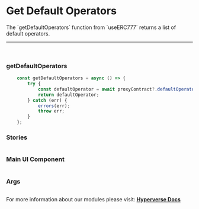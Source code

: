 # Get Default Operators

<p> The `getDefaultOperators` function from `useERC777` returns a list of default operators. </p>

---

<br>

### getDefaultOperators

```jsx
	const getDefaultOperators = async () => {
		try {
			const defaultOperator = await proxyContract?.defaultOperators();
			return defaultOperator;
		} catch (err) {
			errors(err);
			throw err;
		}
	};
```

### Stories

```jsx

```

### Main UI Component

```jsx

```

### Args

```jsx

```

For more information about our modules please visit: [**Hyperverse Docs**](docs.hyperverse.dev)

